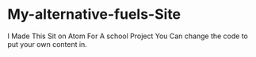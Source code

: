 # My-alternative-fuels-Site
I Made This Sit on Atom For A school Project You Can change the code to put your own content in.
